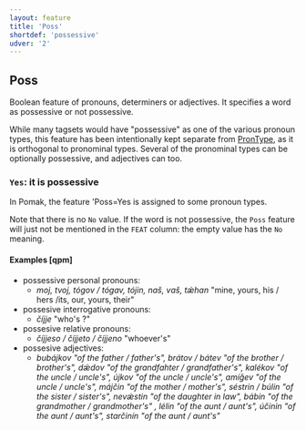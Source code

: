 ```yaml
---
layout: feature
title: 'Poss'
shortdef: 'possessive'
udver: '2'
---
```


## Poss

Boolean feature of pronouns, determiners or adjectives.  It specifies a word as possessive or not possessive.

While many tagsets would have "possessive" as one of the various pronoun types, this feature has been intentionally kept separate from [PronType](PronType.html), 
as it is orthogonal to pronominal types. Several of the pronominal types can be optionally possessive, and adjectives can too.


### <a name="Yes">`Yes`</a>: it is possessive

In Pomak, the feature 'Poss=Yes is assigned to some pronoun types.

Note that there is no `No` value. If the word is not possessive, the `Poss` feature will just not be mentioned in the `FEAT` column:
 the empty value has the `No` meaning.

#### Examples [qpm]


* possessive personal pronouns:
    * _moj, tvoj, tógov / tógav, tójin, naš, vаš, tǽhan_ "mine, yours, his / hers /its, our, yours, their"  
* possesive interrogative pronouns:
    * _číjje_ "who's ?"  
* possesive relative pronouns:
    * _číjjeso / číjjeto / číjjeno_ "whoever's"  
* possesive adjectives:
    * _bubájkov "of the father / father's", brátov / bátev "of the brother / brother's", dǽdov "of the grandfahter / grandfather's", kalékov "of the uncle / uncle's", újkov "of the uncle / uncle's", amíǧev "of the uncle / uncle's", májčin "of the mother / mother's", séstrin / búlin "of the sister / sister's", nevǽstin "of the daughter in law", bábin "of the grandmother / grandmother's" , lélin "of the aunt / aunt's", účinin "of the aunt / aunt's", starčinín "of the aunt / aunt's"_

<!-- Interlanguage links updated Út 9. května 2023, 20:03:46 CEST -->
